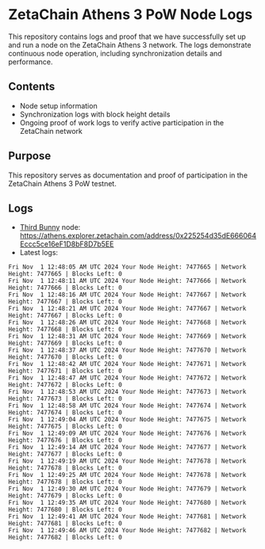 # ZetaChain Athens 3 PoW Node Logs
This repository contains logs and proof that we have successfully set up and run a node on the ZetaChain Athens 3 network. The logs demonstrate continuous node operation, including synchronization details and performance.

## Contents
- Node setup information
- Synchronization logs with block height details
- Ongoing proof of work logs to verify active participation in the ZetaChain network

## Purpose
This repository serves as documentation and proof of participation in the ZetaChain Athens 3 PoW testnet.

## Logs

- [Third Bunny](https://thirdbunny.xyz/) node: https://athens.explorer.zetachain.com/address/0x225254d35dE666064Eccc5ce16eF1D8bF8D7b5EE
- Latest logs:
```
Fri Nov  1 12:48:05 AM UTC 2024 Your Node Height: 7477665 | Network Height: 7477665 | Blocks Left: 0
Fri Nov  1 12:48:11 AM UTC 2024 Your Node Height: 7477666 | Network Height: 7477666 | Blocks Left: 0
Fri Nov  1 12:48:16 AM UTC 2024 Your Node Height: 7477667 | Network Height: 7477667 | Blocks Left: 0
Fri Nov  1 12:48:21 AM UTC 2024 Your Node Height: 7477667 | Network Height: 7477667 | Blocks Left: 0
Fri Nov  1 12:48:26 AM UTC 2024 Your Node Height: 7477668 | Network Height: 7477668 | Blocks Left: 0
Fri Nov  1 12:48:31 AM UTC 2024 Your Node Height: 7477669 | Network Height: 7477669 | Blocks Left: 0
Fri Nov  1 12:48:37 AM UTC 2024 Your Node Height: 7477670 | Network Height: 7477670 | Blocks Left: 0
Fri Nov  1 12:48:42 AM UTC 2024 Your Node Height: 7477671 | Network Height: 7477671 | Blocks Left: 0
Fri Nov  1 12:48:47 AM UTC 2024 Your Node Height: 7477672 | Network Height: 7477672 | Blocks Left: 0
Fri Nov  1 12:48:53 AM UTC 2024 Your Node Height: 7477673 | Network Height: 7477673 | Blocks Left: 0
Fri Nov  1 12:48:58 AM UTC 2024 Your Node Height: 7477674 | Network Height: 7477674 | Blocks Left: 0
Fri Nov  1 12:49:04 AM UTC 2024 Your Node Height: 7477675 | Network Height: 7477675 | Blocks Left: 0
Fri Nov  1 12:49:09 AM UTC 2024 Your Node Height: 7477676 | Network Height: 7477676 | Blocks Left: 0
Fri Nov  1 12:49:14 AM UTC 2024 Your Node Height: 7477677 | Network Height: 7477677 | Blocks Left: 0
Fri Nov  1 12:49:19 AM UTC 2024 Your Node Height: 7477678 | Network Height: 7477678 | Blocks Left: 0
Fri Nov  1 12:49:25 AM UTC 2024 Your Node Height: 7477678 | Network Height: 7477678 | Blocks Left: 0
Fri Nov  1 12:49:30 AM UTC 2024 Your Node Height: 7477679 | Network Height: 7477679 | Blocks Left: 0
Fri Nov  1 12:49:35 AM UTC 2024 Your Node Height: 7477680 | Network Height: 7477680 | Blocks Left: 0
Fri Nov  1 12:49:41 AM UTC 2024 Your Node Height: 7477681 | Network Height: 7477681 | Blocks Left: 0
Fri Nov  1 12:49:46 AM UTC 2024 Your Node Height: 7477682 | Network Height: 7477682 | Blocks Left: 0
```
